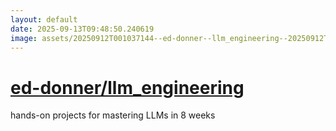 ```yaml
---
layout: default
date: 2025-09-13T09:48:50.240619
image: assets/20250912T001037144--ed-donner--llm_engineering--20250912T001515519--cropped.png
---
```


# [ed-donner/llm_engineering](https://github.com/ed-donner/llm_engineering)

hands-on projects for mastering LLMs in 8 weeks
